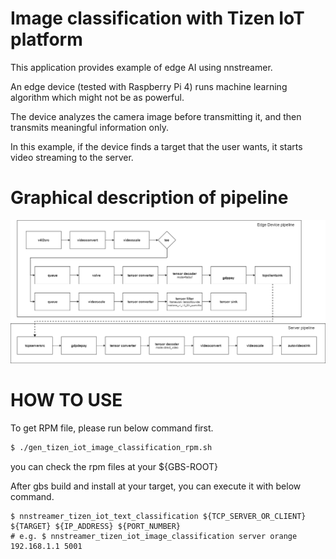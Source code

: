 # Image classification with Tizen IoT platform
This application provides example of edge AI using nnstreamer.

An edge device (tested with Raspberry Pi 4) runs machine learning algorithm which might not be as powerful.

The device analyzes the camera image before transmitting it, and then transmits meaningful information only.

In this example, if the device finds a target that the user wants, it starts video streaming to the server.

# Graphical description of pipeline
![pipeline-img](./image_classification_pipeline.png)

# HOW TO USE
To get RPM file, please run below command first.
```bash
$ ./gen_tizen_iot_image_classification_rpm.sh
```
you can check the rpm files at your ${GBS-ROOT}

After gbs build and install at your target, you can execute it with below command.
```
$ nnstreamer_tizen_iot_text_classification ${TCP_SERVER_OR_CLIENT} ${TARGET} ${IP_ADDRESS} ${PORT_NUMBER}
# e.g. $ nnstreamer_tizen_iot_image_classification server orange 192.168.1.1 5001
```
